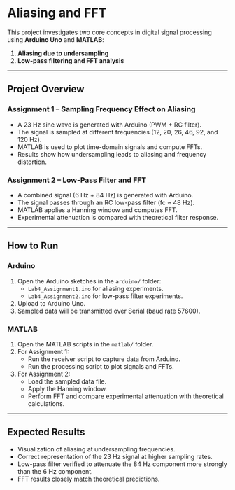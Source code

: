 # Aliasing and FFT

This project investigates two core concepts in digital signal processing using **Arduino Uno** and **MATLAB**:

1. **Aliasing due to undersampling**  
2. **Low-pass filtering and FFT analysis**

---

## Project Overview

### Assignment 1 – Sampling Frequency Effect on Aliasing
- A 23 Hz sine wave is generated with Arduino (PWM + RC filter).  
- The signal is sampled at different frequencies (12, 20, 26, 46, 92, and 120 Hz).  
- MATLAB is used to plot time-domain signals and compute FFTs.  
- Results show how undersampling leads to aliasing and frequency distortion.  

### Assignment 2 – Low-Pass Filter and FFT
- A combined signal (6 Hz + 84 Hz) is generated with Arduino.  
- The signal passes through an RC low-pass filter (fc ≈ 48 Hz).  
- MATLAB applies a Hanning window and computes FFT.  
- Experimental attenuation is compared with theoretical filter response.  

---

## How to Run

### Arduino
1. Open the Arduino sketches in the `arduino/` folder:
   - `Lab4_Assignment1.ino` for aliasing experiments.  
   - `Lab4_Assignment2.ino` for low-pass filter experiments.  
2. Upload to Arduino Uno.  
3. Sampled data will be transmitted over Serial (baud rate 57600).  

### MATLAB
1. Open the MATLAB scripts in the `matlab/` folder.  
2. For Assignment 1:  
   - Run the receiver script to capture data from Arduino.  
   - Run the processing script to plot signals and FFTs.  
3. For Assignment 2:  
   - Load the sampled data file.  
   - Apply the Hanning window.  
   - Perform FFT and compare experimental attenuation with theoretical calculations.  

---

## Expected Results
- Visualization of aliasing at undersampling frequencies.  
- Correct representation of the 23 Hz signal at higher sampling rates.  
- Low-pass filter verified to attenuate the 84 Hz component more strongly than the 6 Hz component.  
- FFT results closely match theoretical predictions.  
